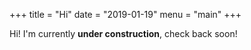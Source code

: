 +++
title = "Hi"
date = "2019-01-19"
menu = "main"
+++

Hi! I'm currently **under construction**, check back soon!